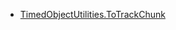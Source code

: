 * [TimedObjectUtilities.ToTrackChunk](xref:Melanchall.DryWetMidi.Interaction.TimedObjectUtilities.ToTrackChunk(System.Collections.Generic.IEnumerable{Melanchall.DryWetMidi.Interaction.ITimedObject}))